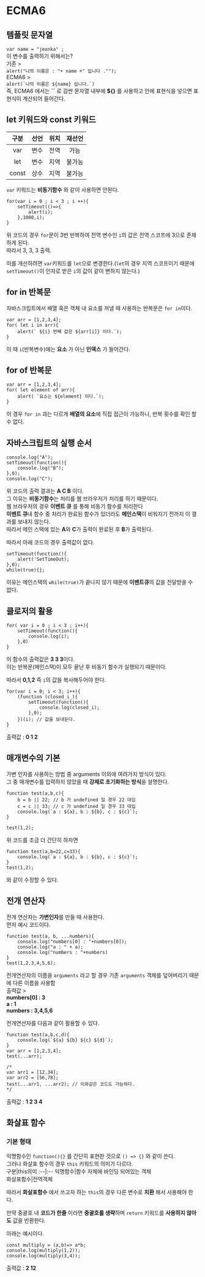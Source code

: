 
# ECMA6 
## 템플릿 문자열 
`var name = "jeonka" ;`  
이 변수를 출력하기 위해서는?  
기존 >   
```alert("나의 이름은 : "+ name +" 입니다 ."");```  
ECMA6 >  
```alert(`나의 이름은 ${name} 입니다.`)```  
즉, ECMA6 에서는 **``** 로 감싼 문자열 내부에 **${}** 를 사용하고 안에 표현식을 넣으면 표현식이 계산되어 들어간다.

##  let 키워드와 const 키워드   

구분|선언|위치|재선언
:--:|:--:|:--:|:--:
var|변수|전역|가능
let|변수|지역|불가능
const|상수|지역|불가능

```var``` 키워드는 **비동기함수** 와 같이 사용하면 안된다. 
```
for(var i = 0 ; i < 3 ; i ++){
	setTimeout(()=>{
		alert(i);
	},1000,i);
}
```
위 코드의 경우 `for`문이 3번 반복하여 전역 변수인 `i`의 값은 전역 스코프에 3으로 존재하게 된다.  
따라서 3, 3, 3 출력.  

이를 개선하려면 ```var```키워드를 ```let```으로 변경한다.(```let```의 경우 지역 스코프이기 때문에 ```setTimeout()```이 인자로 받은 ```i```의 값이 같이 변하지 않는다.)


## for in 반복문
자바스크립트에서 배열 혹은 객체 내 요소를 꺼낼 때 사용하는 반복문은 ```for in```이다.

```
var arr = [1,2,3,4];
for( let i in arr){
	alert(` ${i} 번째 값은 ${arr[i]} 이다.`);
}
```
이 때 `i`(반복변수)에는 **요소** 가 아닌 **인덱스** 가 들어간다.

## for of 반복문
```
var arr = [1,2,3,4];
for( let element of arr){
	alert( `요소는 ${element} 이다.`);
}
```
이 경우 `for in` 과는 다르게 **배열의 요소**에 직접 접근이 가능하나, 반복 횟수를 확인 할 수 없다.

## 자바스크립트의 실행 순서

```
console.log("A");
setTimeout(function(){
	console.log("B");
},0);
console.log("C");
```
위 코드의 출력 결과는 **A C B** 이다.  
그 이유는 **비동기함수**는 처리를 웹 브라우저가 처리를 하기 때문이다.  
웹 브라우저의 경우 **이벤트 큐** 를 통해 비동기 함수를 처리한다  
**이벤트 큐**내 함수 중 처리가 완료된 함수가 있더라도 **메인스택**이 비워지기 전까지 이 결과를 보내지 않는다.  
따라서 메인 스택에 있는 **A**와 **C**가 출력이 완료된 후 **B**가 출력된다.   

따라서 아래 코드의 경우 출력값이 없다.  
```
setTimeout(function(){
	alert('SetTimeOut);
},0);
while(true){};
```
이유는 메인스택의 `while(true)`가 끝나지 않기 때문에 **이벤트큐**의 값을 전달받을 수 없다.  

## 클로저의 활용
```
for( var i = 0 ; i < 3 ; i++){
	setTimeout(function(){
		console.log(i);
	},0)
}
```
이 함수의 출력값은 **3 3 3**이다.    
이는 반복문(메인스택)이 모두 끝난 후 비동기 함수가 실행되기 때문이다.  

따라서 **0,1,2** 즉 `i`의 값을 복사해두어야 한다.  
```
for(var i = 0; i < 3; i++){
	(function (closed_i_){
		setTimeout(function(){
			console.log(closed_i);
		},0);
	})(i); // 값을 보내둔다.
}
```
출력값 : **0 1 2**  

## 매개변수의 기본
가변 인자를 사용하는 방법 중 arguments 이외에 여려가지 방식이 있다.  
그 중 매개변수를 입력하지 않았을 때 **강제로 초기화하는 방식**을 설명한다.  
```
function test(a,b,c){
	b = b || 22; // b 가 undefined 일 경우 22 대입
	c = c || 33; // c 가 undefined 일 경우 33 대입 
	console.log(`a : ${a}, b : ${b}, c : ${c}`);
}

test(1,2);
```

위 코드를 조금 더 간단히 하자면  
```
function test(a,b=22,c=33){
	console.log(`a : ${a}, b : ${b}, c : ${c}`);
}
test(1,2); 
```
와 같이 수정할 수 있다.  




## 전개 연산자
전개 연산자는 **가변인자**를 만들 때 사용한다.  
먼저 예시 코드이다.  
```
function test(a, b, ...numbers){
	console.log("numbers[0] : "+numbers[0]);
	console.log("a : " + a);
	console.log("numbers : "+numbers)
}
test(1,2,3,4,5,6);
```
전개연산자의 이름을 `arguments` 라고 할 경우 기존 `arguments` 객체를 덮어버리기 때문에 다른 이름을 사용함  
출력값 >  
**numbers[0] : 3  
a : 1  
numbers : 3,4,5,6**  

전개연산자를 다음과 같이 활용할 수 있다.  
```
function test(a,b,c,d){
	console.log(`${a} ${b} ${c} ${d}`);
}
var arr = [1,2,3,4];
test(...arr);

/*
var arr1 = [12,34];
var arr2 = [56,78];
test(...arr1, ...arr2); // 이와같은 코드도 가능하다.
*/
```
출력값 : **1 2 3 4**  


## 화살표 함수

### 기본 형태 
익명함수인  `function(){}` 를 간단히 표현한 것으로  `() => {}` 와 같이 쓴다.  
그러나 화살표 함수의 경우 `this` 키워드의 의미가 다르다.  
구분|this의미
:--|:--
익명함수|함수 자체에 바인딩 되어있는 객체  
화살표함수|전역객체  

따라서 **화살표함수** 에서 쓰고자 하는 `this`의 경우 다른 변수로 **치환** 해서 사용해야 한다.  

만약 중괄호 내 **코드가 한줄** 이라면 **중괄호를 생략**하며 `return` 키워드를 **사용하지 않아도** 값을 반환한다.  

아래는 예시이다.  
```
const multiply = (a,b)=> a*b;
console.log(multiply(1,2));
console.log(multiply(3,4));
```
출력값 : **2 12**
